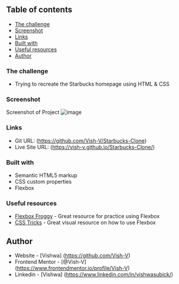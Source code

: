 ## Table of contents

  - [The challenge](#the-challenge)
  - [Screenshot](#screenshot)
  - [Links](#links)
  - [Built with](#built-with)
  - [Useful resources](#useful-resources)
- [Author](#author)


### The challenge

- Trying to recreate the Starbucks homepage using HTML & CSS

### Screenshot


Screenshot of Project
![image](https://user-images.githubusercontent.com/65409840/135741513-8267834e-2f88-4572-b7a5-291d39286dc8.png)


### Links

- Git URL: (https://github.com/Vish-V/Starbucks-Clone)
- Live Site URL: (https://vish-v.github.io/Starbucks-Clone/)


### Built with

- Semantic HTML5 markup
- CSS custom properties
- Flexbox


### Useful resources

- [Flexbox Froggy](https://flexboxfroggy.com/) - Great resource for practice using Flexbox
- [CSS Tricks](https://css-tricks.com/snippets/css/a-guide-to-flexbox/) - Great visual resource on how to use Flexbox


## Author

- Website - [Vishwa] (https://github.com/Vish-V)
- Frontend Mentor - [@Vish-V] (https://www.frontendmentor.io/profile/Vish-V)
- Linkedin - [Vishwa] (https://www.linkedin.com/in/vishwasubick/)
